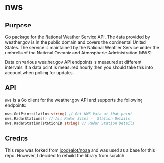 # nws

## Purpose

Go package for the National Weather Service API. The data provided by weather.gov
is in the public domain and covers the continental United States. The service
is maintained by the National Weather Service under the umbrella of the
National Oceanic and Atmospheric Administration (NWS).

Data on various weather.gov API endpoints is measured at different intervals.
If a data point is measured hourly then you should take this into account when
polling for updates.

## API

`nws` is a Go client for the weather.gov API and supports the following endpoints:

```go
nws.GetPoints(latlon string) // Get NWS Data at that point
nws.RadarStations() // All Radar Sites -- Station Details
nws.RadarStation(stationID string) // Radar Station Details
```


## Credits

This repo was forked from [icodealot/noaa](https://github.com/icodealot/noaa) and was used as a base for this repo. However, I decided to rebuild the library from scratch
